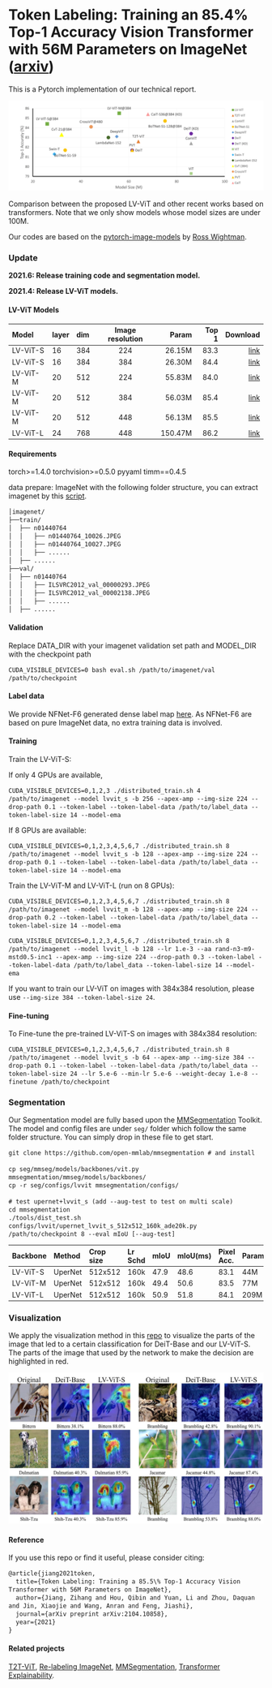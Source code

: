 # Token Labeling: Training an 85.4% Top-1 Accuracy Vision Transformer with 56M Parameters on ImageNet ([arxiv](https://arxiv.org/abs/2104.10858))

This is a Pytorch implementation of our technical report. 

![Compare](figures/Compare.png)

Comparison between the proposed LV-ViT and other recent works based on transformers. Note that we only show models whose model sizes are under 100M.

Our codes are based on the [pytorch-image-models](https://github.com/rwightman/pytorch-image-models) by [Ross Wightman](https://github.com/rwightman).

### Update

**2021.6: Release training code and segmentation model.**

**2021.4: Release LV-ViT models.**

#### LV-ViT Models

| Model                           | layer | dim  | Image resolution |  Param  | Top 1 |Download |
| :------------------------------ | :---- | :--- | :--------------: |-------: | ----: |   ----: |
| LV-ViT-S                        | 16    | 384  |       224        |  26.15M |  83.3 |[link](https://github.com/zihangJiang/TokenLabeling/releases/download/1.0/lvvit_s-224-83.3.pth.tar) |
| LV-ViT-S                        | 16    | 384  |       384        |  26.30M |  84.4 |[link](https://github.com/zihangJiang/TokenLabeling/releases/download/1.0/lvvit_s-26M-384-84.4.tar) |
| LV-ViT-M                        | 20    | 512  |       224        |  55.83M |  84.0 |[link](https://github.com/zihangJiang/TokenLabeling/releases/download/1.0/lvvit_m-56M-224-84.0.tar) |
| LV-ViT-M                        | 20    | 512  |       384        |  56.03M |  85.4 |[link](https://github.com/zihangJiang/TokenLabeling/releases/download/1.0/lvvit_m-56M-384-85.4.tar) |
| LV-ViT-M                        | 20    | 512  |       448        |  56.13M |  85.5 |[link](https://github.com/zihangJiang/TokenLabeling/releases/download/1.1/lvvit_m-56M-448-85.5.tar) |
| LV-ViT-L                        | 24    | 768  |       448        | 150.47M |  86.2 |[link](https://github.com/zihangJiang/TokenLabeling/releases/download/1.0/lvvit_l-150M-448-86.2.tar) |

#### Requirements

torch>=1.4.0
torchvision>=0.5.0
pyyaml
timm==0.4.5

data prepare: ImageNet with the following folder structure, you can extract imagenet by this [script](https://gist.github.com/BIGBALLON/8a71d225eff18d88e469e6ea9b39cef4).

```
│imagenet/
├──train/
│  ├── n01440764
│  │   ├── n01440764_10026.JPEG
│  │   ├── n01440764_10027.JPEG
│  │   ├── ......
│  ├── ......
├──val/
│  ├── n01440764
│  │   ├── ILSVRC2012_val_00000293.JPEG
│  │   ├── ILSVRC2012_val_00002138.JPEG
│  │   ├── ......
│  ├── ......
```

#### Validation
Replace DATA_DIR with your imagenet validation set path and MODEL_DIR with the checkpoint path
```
CUDA_VISIBLE_DEVICES=0 bash eval.sh /path/to/imagenet/val /path/to/checkpoint
```

#### Label data

We provide NFNet-F6 generated dense label map [here](https://drive.google.com/file/d/1Cat8HQPSRVJFPnBLlfzVE0Exe65a_4zh/view?usp=sharing). As NFNet-F6 are based on pure ImageNet data, no extra training data is involved.


#### Training

Train the LV-ViT-S: 

If only 4 GPUs are available,

```
CUDA_VISIBLE_DEVICES=0,1,2,3 ./distributed_train.sh 4 /path/to/imagenet --model lvvit_s -b 256 --apex-amp --img-size 224 --drop-path 0.1 --token-label --token-label-data /path/to/label_data --token-label-size 14 --model-ema
```

If 8 GPUs are available: 
```
CUDA_VISIBLE_DEVICES=0,1,2,3,4,5,6,7 ./distributed_train.sh 8 /path/to/imagenet --model lvvit_s -b 128 --apex-amp --img-size 224 --drop-path 0.1 --token-label --token-label-data /path/to/label_data --token-label-size 14 --model-ema
```


Train the LV-ViT-M and LV-ViT-L (run on 8 GPUs):


```
CUDA_VISIBLE_DEVICES=0,1,2,3,4,5,6,7 ./distributed_train.sh 8 /path/to/imagenet --model lvvit_m -b 128 --apex-amp --img-size 224 --drop-path 0.2 --token-label --token-label-data /path/to/label_data --token-label-size 14 --model-ema
```
```
CUDA_VISIBLE_DEVICES=0,1,2,3,4,5,6,7 ./distributed_train.sh 8 /path/to/imagenet --model lvvit_l -b 128 --lr 1.e-3 --aa rand-n3-m9-mstd0.5-inc1 --apex-amp --img-size 224 --drop-path 0.3 --token-label --token-label-data /path/to/label_data --token-label-size 14 --model-ema
```
If you want to train our LV-ViT on images with 384x384 resolution, please use `--img-size 384 --token-label-size 24`.

#### Fine-tuning

To Fine-tune the pre-trained LV-ViT-S on images with 384x384 resolution:
```
CUDA_VISIBLE_DEVICES=0,1,2,3,4,5,6,7 ./distributed_train.sh 8 /path/to/imagenet --model lvvit_s -b 64 --apex-amp --img-size 384 --drop-path 0.1 --token-label --token-label-data /path/to/label_data --token-label-size 24 --lr 5.e-6 --min-lr 5.e-6 --weight-decay 1.e-8 --finetune /path/to/checkpoint
```

### Segmentation

Our Segmentation model are fully based upon the [MMSegmentation](https://github.com/open-mmlab/mmsegmentation) Toolkit. The model and config files are under `seg/` folder which follow the same folder structure. You can simply drop in these file to get start.

```shell
git clone https://github.com/open-mmlab/mmsegmentation # and install

cp seg/mmseg/models/backbones/vit.py mmsegmentation/mmseg/models/backbones/
cp -r seg/configs/lvvit mmsegmentation/configs/

# test upernet+lvvit_s (add --aug-test to test on multi scale)
cd mmsegmentation
./tools/dist_test.sh configs/lvvit/upernet_lvvit_s_512x512_160k_ade20k.py /path/to/checkpoint 8 --eval mIoU [--aug-test]
```

| Backbone                        | Method  | Crop size | Lr Schd |  mIoU   |  mIoU(ms) | Pixel Acc.| Param |Download |
| :------------------------------ | :------ | :-------- | :------ |:------- |:--------- | :-------- | :---- | :------ |
| LV-ViT-S                        | UperNet |  512x512  |   160k  |  47.9   |    48.6   |   83.1    |  44M  |[link](https://github.com/zihangJiang/TokenLabeling/releases/download/v1.1-seg/upernet_lvvit_s.pth) |
| LV-ViT-M                        | UperNet |  512x512  |   160k  |  49.4   |    50.6   |   83.5    |  77M  |[link](https://github.com/zihangJiang/TokenLabeling/releases/download/v1.1-seg/upernet_lvvit_m.pth) |
| LV-ViT-L                        | UperNet |  512x512  |   160k  |  50.9   |    51.8   |   84.1    |  209M |[link](https://github.com/zihangJiang/TokenLabeling/releases/download/v1.1-seg/upernet_lvvit_l.pth) |


### Visualization

We apply the visualization method in this [repo](https://github.com/hila-chefer/Transformer-Explainability) to visualize the parts of the image that led to a certain classification for DeiT-Base and our LV-ViT-S. The parts of the image that used by the network to make the decision are highlighted in red.

![Compare](figures/Top1.jpg)

#### Reference
If you use this repo or find it useful, please consider citing:
```
@article{jiang2021token,
  title={Token Labeling: Training a 85.5\% Top-1 Accuracy Vision Transformer with 56M Parameters on ImageNet},
  author={Jiang, Zihang and Hou, Qibin and Yuan, Li and Zhou, Daquan and Jin, Xiaojie and Wang, Anran and Feng, Jiashi},
  journal={arXiv preprint arXiv:2104.10858},
  year={2021}
}
```

#### Related projects
[T2T-ViT](https://github.com/yitu-opensource/T2T-ViT/), [Re-labeling ImageNet](https://github.com/naver-ai/relabel_imagenet), [MMSegmentation](https://github.com/open-mmlab/mmsegmentation), [Transformer Explainability](https://github.com/hila-chefer/Transformer-Explainability).
